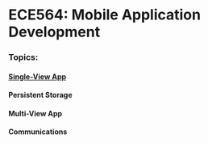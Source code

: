 # ECE564: Mobile Application Development

### Topics: 

#### [Single-View App](https://youtu.be/d8LtsLtKCm4)

#### Persistent Storage

#### Multi-View App

#### Communications
